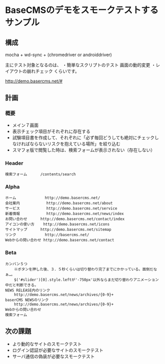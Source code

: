  BaseCMSのデモをスモークテストするサンプル
=====================================================


## 構成 ##

mocha + wd-sync + (chromedriver or androiddriver)

主にテスト対象となるのは、
	・簡単なスクリプトのテスト
		画面の動的変更
	・レイアウトの崩れチェック
くらいです。

http://demo.basercms.net/#


## 計画 ##

### 概要 ###

+ メイン７画面
+ 表示チェック項目がそれぞれに存在する
+ 試験項目書を作成して、それぞれに「必ず毎回どうしても絶対にチェックしなければならないリスクを抱えている場所」を絞り込む
+ スマフォ版で閲覧した時は、検索フォームが表示されない（存在しない）

### Header ###
	検索フォーム		/contents/search

### Alpha ###
	ホーム				http://demo.basercms.net/
	会社案内			http://demo.basercms.net/about
	サービス			http://demo.basercms.net/service
	新着情報			http://demo.basercms.net/news/index
	お問い合わせ		http://demo.basercms.net/contact/index
	アイコンの使い方	http://demo.basercms.net/icons
	サイトマップ		http://demo.basercms.net/sitemap
	リンク				http://basercms.net/
	Webからの問い合わせ	http://demo.basercms.net/contact

### Beta ###
	カンバン５つ
		※ボタンを押した後、３．５秒くらいは切り替わり完了までにかかっている。面倒だなぁ…。
		$('#slider')[0].style.leftが'-750px'以外ならまだ切り替わりアニメーション中だと判断できる。
	NEWS RELEASE内のリンク
		http://demo.basercms.net/news/archives/{0-9}+
	baserCMS NEWSのリンク
		http://demo.basercms.net/news/archives/{0-9}+
	Webからの問い合わせ
	検索フォーム


## 次の課題 ##

+ より動的なサイトのスモークテスト
+ ログイン認証が必要なサイトのスモークテスト
+ サーバ通信の偽装が必要なスモークテスト
